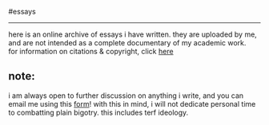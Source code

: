 #essays

* * *

here is an online archive of essays i have written. they are uploaded by me, and are not intended as a complete documentary of my academic work.  
for information on citations & copyright, click [here](./copyright.html)














## note:
i am always open to further discussion on anything i write, and you can email me using this [form]()! with this in mind, i will not dedicate personal time to combatting plain bigotry. this includes terf ideology.